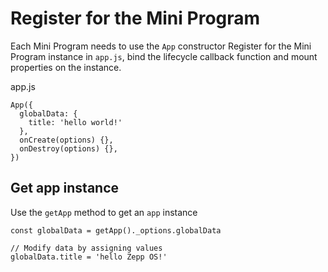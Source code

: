 
# Register for the Mini Program

Each Mini Program needs to use the `App` constructor Register for the Mini Program instance in `app.js`, bind the lifecycle callback function and mount properties on the instance.

app.js
```
App({  
  globalData: {  
    title: 'hello world!'  
  },  
  onCreate(options) {},  
  onDestroy(options) {},  
})  

```
## Get app instance[​](/docs/1.0/guides/framework/device/app/#get-app-instance "Direct link to Get app instance")

Use the `getApp` method to get an `app` instance

```
const globalData = getApp()._options.globalData  
  
// Modify data by assigning values  
globalData.title = 'hello Zepp OS!'  

```

